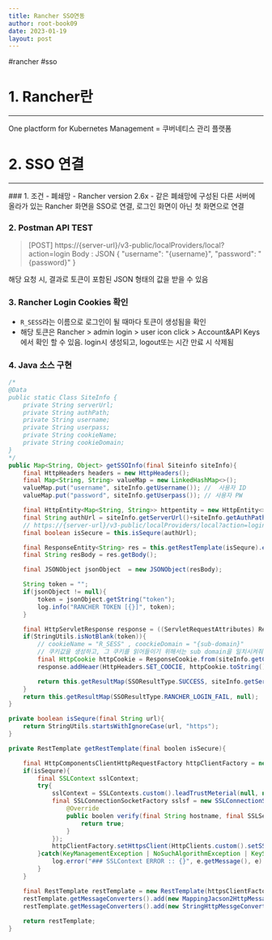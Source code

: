 ```yaml
---
title: Rancher SSO연동
author: root-book09
date: 2023-01-19
layout: post
---
```


#rancher #sso 

# 1. Rancher란
<hr>
One plactform for Kubernetes Management = 쿠버네티스 관리 플랫폼

# 2. SSO 연결
<hr>
### 1. 조건
- 폐쇄망
- Rancher version 2.6x
- 같은 폐쇄망에 구성된 다른 서버에 올라가 있는 Rancher 화면을 SSO로 연결, 로그인 화면이 아닌 첫 화면으로 연결

### 2. Postman API TEST

> [POST] https://{server-url}/v3-public/localProviders/local?action=login
> Body : JSON 
> 		{ "username": "{username}", "password": "{password}" }

해당 요청 시, 결과로 토큰이 포함된 JSON 형태의 값을 받을 수 있음

### 3. Rancher Login Cookies 확인
-  `R_SESS`라는 이름으로 로그인이 될 때마다 토큰이 생성됨을 확인
-  해당 토큰은 Rancher > admin login > user icon click > Account&API Keys에서 확인 할 수 있음. login시 생성되고, logout또는 시간 만료 시 삭제됨

### 4. Java 소스 구현

```java
/*
@Data
public static Class SiteInfo {
	private String serverUrl;
	private String authPath;
	private String username;
	private String userpass;
	private String cookieName;
	private String cookieDomain;
}
*/
public Map<String, Object> getSSOInfo(final Siteinfo siteInfo){
	final HttpHeaders headers = new HttpHeaders();
	final Map<String, String> valueMap = new LinkedHashMap<>();
	valueMap.put("username", siteInfo.getUsername()); //  사용자 ID
	valueMap.put("password", siteInfo.getUserpass()); // 사용자 PW

	final HttpEntity<Map<String, String>> httpentity = new HttpEntity<>(valueMap, headers);
	final String authUrl = siteInfo.getServerUrl()+siteInfo.getAuthPath();
	// https://{server-url}/v3-public/localProviders/local?action=login
	final boolean isSecure = this.isSequre(authUrl);

	final ResponseEntity<String> res = this.getRestTemplate(isSequre).exchanage(authUrl, HttpMethod.POST, httpEntity, String.class);
	final String resBody = res.getBody();

	final JSONObject jsonObject  = new JSONObject(resBody);

	String token = "";
	if(jsonObject != null){
		token = jsonObject.getString("token");
		log.info("RANCHER TOKEN [{}]", token);
	}

	final HttpServletResponse response = ((ServletRequestAttributes) RequestContextHolder.currentRequestAttributes()).getResponse();
	if(StringUtils.isNotBlank(token)){
		// cookieName = "R_SESS" , coockieDomain = "{sub-domain}"
		// 쿠키값을 생성하고, 그 쿠키를 읽어들이기 위해서는 sub domain을 일치시켜줘야한다. 
		final HttpCookie httpCookie = ResponseCookie.from(siteInfo.getCookieName(), token).httpOnly(true).maxAge(3600).domain(siteInfo.getCookieDomain()).path("/").source(true).build();
		response.addHeaer(HttpHeaders.SET_COOCIE, httpCookie.toString());

		return this.getResultMap(SSOResultType.SUCCESS, siteInfo.getServerUrl());
	}
	return this.getResultMap(SSOResultType.RANCHER_LOGIN_FAIL, null);
}

private boolean isSequre(final String url){
	return StringUtils.startsWithIgnoreCase(url, "https");
}

private RestTemplate getRestTemplate(final boolen isSecure){

	final HttpComponentsClientHttpRequestFactory httpClientFactory = new HttpComponentsClientHttprequestFactory();
	if(isSequre){
		final SSLContext sslContext;
		try{
			sslContext = SSLContexts.custom().leadTrustMeterial(null, new TrustSelfSignedStrategy()).build();
			final SSLConnectionSocketFactory sslsf = new SSLConnectionSocketFactory(sslContext, new HostnameVerifier(){
				@Override
				public boolen verify(final String hostname, final SSLSeesion session){
					return true;
				}
			});
			httpClientFactory.setHttpsClient(HttpClients.custom().setSSLSocketFacotyr(sslsf).build())
		}catch(KeyManagementException | NoSuchAlgorithmException | KeyStoreException e){
			log.error("### SSLContext ERROR :: {}", e.getMessage(), e)
		}
	}

	final RestTemplate restTemplate = new RestTemplate(httpsClientFactory);
	restTemplate.getMessageConverters().add(new MappingJacson2HttpMessageConverter());
	restTemplate.getMessageConverters().add(new StringHttpMessgeConverter());
	
	return restTemplate;
}

```

